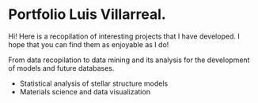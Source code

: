 # Portfolio Luis Villarreal.
Hi! Here is a recopilation of interesting projects that I have developed. I hope that you can find them as enjoyable as I do! 

From data recopilation to data mining and its analysis for the development of models and future databases.

- Statistical analysis of stellar structure models
- Materials science and data visualization

